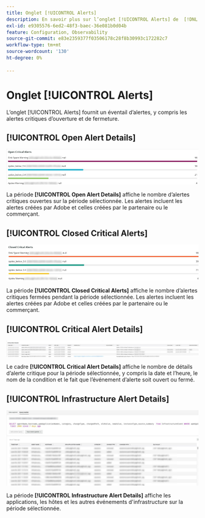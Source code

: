 ```yaml
---
title: Onglet [!UICONTROL Alerts]
description: En savoir plus sur l’onglet [!UICONTROL Alerts] de  [!DNL Observation for Adobe Commerce].
exl-id: e9305576-6ed2-48f3-baec-36e081b0d04b
feature: Configuration, Observability
source-git-commit: e83e2359377f03506178c28f8b30993c172282c7
workflow-type: tm+mt
source-wordcount: '130'
ht-degree: 0%

---
```


# Onglet [!UICONTROL Alerts]

L’onglet [!UICONTROL Alerts] fournit un éventail d’alertes, y compris les alertes critiques d’ouverture et de fermeture.

## [!UICONTROL Open Alert Details]

![Ouvrir les alertes critiques](../../assets/tools/observation-for-adobe-commerce/alerts-tab-1.jpg)

La période **[!UICONTROL Open Alert Details]** affiche le nombre d’alertes critiques ouvertes sur la période sélectionnée. Les alertes incluent les alertes créées par Adobe et celles créées par le partenaire ou le commerçant.

## [!UICONTROL Closed Critical Alerts]

![alertes critiques fermées](../../assets/tools/observation-for-adobe-commerce/alerts-tab-2.jpg)

La période **[!UICONTROL Closed Critical Alerts]** affiche le nombre d’alertes critiques fermées pendant la période sélectionnée. Les alertes incluent les alertes créées par Adobe et celles créées par le partenaire ou le commerçant.

## [!UICONTROL Critical Alert Details]

![Détails sur l’alerte critique](../../assets/tools/observation-for-adobe-commerce/alerts-tab-3.jpg)

Le cadre **[!UICONTROL Critical Alert Details]** affiche le nombre de détails d’alerte critique pour la période sélectionnée, y compris la date et l’heure, le nom de la condition et le fait que l’événement d’alerte soit ouvert ou fermé.

## [!UICONTROL Infrastructure Alert Details]

![Détails de l’alerte d’infrastructure](../../assets/tools/observation-for-adobe-commerce/alerts-tab-4.jpg)

La période **[!UICONTROL Infrastructure Alert Details]** affiche les applications, les hôtes et les autres événements d&#39;infrastructure sur la période sélectionnée.

